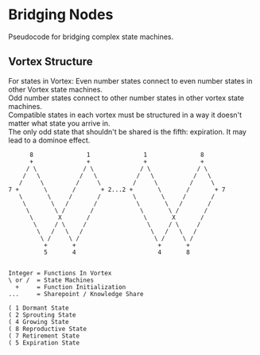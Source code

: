 # Bridging Nodes
Pseudocode for bridging complex state machines.

## Vortex Structure
For states in Vortex:
Even number states connect to even number states in other Vortex state machines.<br />
Odd number states connect to other number states in other vortex state machines.<br />
Compatible states in each vortex must be structured in a way it doesn't matter what state you arrive in.<br />
The only odd state that shouldn't be shared is the fifth: expiration. It may lead to a dominoe effect.

~~~
      8               1               1               8
      +               +               +               +       
     / \             / \             / \             / \      
    /   \           /   \           /   \           /   \     
   /     \         /     \         /     \         /     \    
7 +       \       /       + 2...2 +       \       /       + 7 
   \       \     /       /         \       \     /       /    
    \       \   /       /           \       \   /       /     
     \       \ /       /             \       \ /       /      
      \       X       /               \       X       /       
       \     / \     /                 \     / \     /        
        \   /   \   /                   \   /   \   /         
         \ /     \ /                     \ /     \ /          
          +       +                       +       +
          5       4                       4       8


Integer = Functions In Vortex
\ or /  = State Machines
  +     = Function Initialization
...     = Sharepoint / Knowledge Share

( 1 Dormant State
( 2 Sprouting State
( 4 Growing State
( 8 Reproductive State
( 7 Retirement State
( 5 Expiration State
~~~
